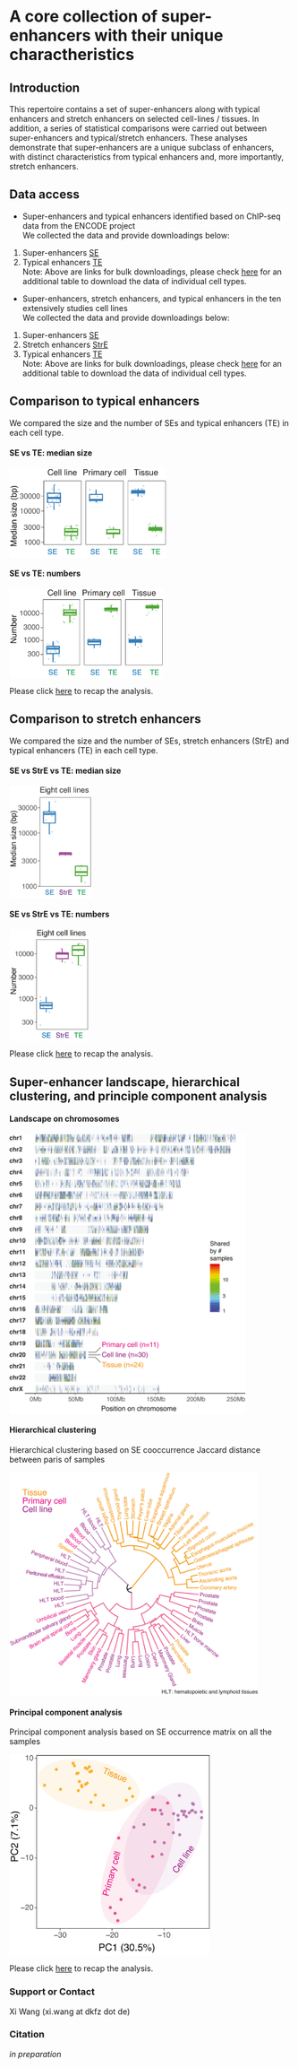 # A core collection of super-enhancers with their unique charactheristics 

## Introduction
This repertoire contains a set of super-enhancers along with typical enhancers and stretch enhancers on selected cell-lines / tissues. In addition, a series of statistical comparisons were carried out between super-enhancers and typical/stretch enhancers. These analyses demonstrate that super-enhancers are a unique subclass of enhancers, with distinct characteristics from typical enhancers and, more importantly, stretch enhancers.  

## Data access
* Super-enhancers and typical enhancers identified based on ChIP-seq data from the ENCODE project  
We collected the data and provide downloadings below: 
1. Super-enhancers [SE](files/)  
2. Typical enhancers [TE](files/)   
Note: Above are links for bulk downloadings, please check [here](html/test.html) for an additional table to download the data of individual cell types.   

* Super-enhancers, stretch enhancers, and typical enhancers in the ten extensively studies cell lines  
We collected the data and provide downloadings below: 
1. Super-enhancers [SE](files/)  
2. Stretch enhancers [StrE](files/)   
3. Typical enhancers [TE](files/)  
Note: Above are links for bulk downloadings, please check [here](html/test.html) for an additional table to download the data of individual cell types.   
  
## Comparison to typical enhancers  
We compared the size and the number of SEs and typical enhancers (TE) in each cell type.  

#### SE vs TE: median size   
<p>
  <img src="images/SEvsTE_size.png" align="center" height="160px">
</p>

#### SE vs TE: numbers    
<p>
  <img src="images/SEvsTE_number.png" align="center" height="160px">
</p>

Please click [here](html/test.html) to recap the analysis.   
  
## Comparison to stretch enhancers   
We compared the size and the number of SEs, stretch enhancers (StrE) and typical enhancers (TE) in each cell type.  

#### SE vs StrE vs TE: median size   
<p>
  <img src="images/SEvsStrEvsTE_size.png" align="center" height="200px">
</p>

#### SE vs StrE vs TE: numbers    
<p>
  <img src="images/SEvsStrEvsTE_number.png" align="center" height="200px">
</p>

Please click [here](html/test.html) to recap the analysis.   

## Super-enhancer landscape, hierarchical clustering, and principle component analysis  
#### Landscape on chromosomes  
<p>
  <img src="images/SElandscape.png" align="center" height="500px">
</p>

#### Hierarchical clustering  
Hierarchical clustering based on SE cooccurrence Jaccard distance between paris of samples  
<p>
  <img src="images/SEclustering.png" align="center" height="400px">
</p>

#### Principal component analysis  
Principal component analysis based on SE occurrence matrix on all the samples  
<p>
  <img src="images/SEpca.png" align="center" height="360px">
</p>

Please click [here](html/test.html) to recap the analysis.   
  
### Support or Contact
Xi Wang (xi.wang at dkfz dot de)

### Citation 
_in preparation_


